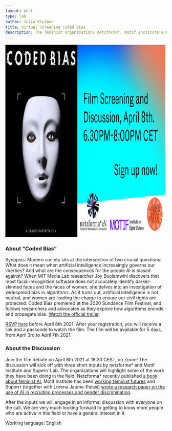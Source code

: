 ```yaml
---
layout: post
type: lab
author: Julia Kloiber
title: Virtual Screening Coded Bias 
description: The feminist organizations netzforma*, Motif Institute and Superrr Lab are hosting a virtual screening and discussion of the film Coded Bias.
---
```


<img src="/assets/img/blog/codedbias.png" alt="Coded Bias Logo" width="500" height="600">

<p><h3>About "Coded Bias"</h3></p>

Synopsis: Modern society sits at the intersection of two crucial questions: What does it mean when artificial intelligence increasingly governs our liberties? And what are the consequences for the people AI is biased against? When MIT Media Lab researcher Joy Buolamwini discovers that most facial-recognition software does not accurately identify darker-skinned faces and the faces of women, she delves into an investigation of widespread bias in algorithms. As it turns out, artificial intelligence is not neutral, and women are leading the charge to ensure our civil rights are protected.
Coded Bias premiered at the 2020 Sundance Film Festival, and follows researchers and advocates as they explore how algorithms encode and propagate bias. <a href="https://www.youtube.com/watch?v=jZl55PsfZJQ"> Watch the official trailer</a>.

<p><a href="https://us02web.zoom.us/meeting/register/tZErdO-vrD0oGNM36uhdSu-TAVkyb2kKKMwj">RSVP here</a> before April 8th 2021. After your registration, you will receive a link and a passcode to watch the film. The film will be available for 5 days, from April 3rd to April 7th 2021.
</p>

<p><h3>About the Discussion</h3></p>

<p>Join the film debate on April 8th 2021 at 18:30 CEST, on Zoom!
The discussion will kick off with three short inputs by netzforma* and Motif Institute and Superrr Lab.
The organizations will highlight some of the work they have been doing in the field. Netzforma* recently published <a href="http://netzforma.org/wenn-ki-dann-feministisch">a book about feminist AI</a>, Motif Institute has been <a href="https://feministfutures.net/About">working feminist futures</a> and Superrr (together with Lorena Jaume-Palasi) <a href="https://superrr.net/2021/01/26/AI-powered-recruiting.html">wrote a research paper on the use of AI in recruiting processes and gender discrimination</a>.

After the inputs we will engage in an informal discussion with everyone on the call.
We are very much looking forward to getting to know more people who are active in this field or have a general interest in it.</p>

<p>Working language: English</p>

